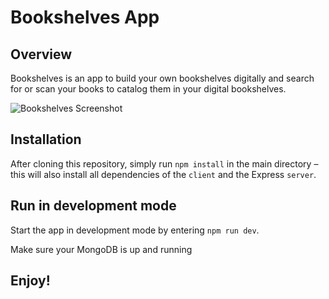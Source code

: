 # Bookshelves App

## Overview

Bookshelves is an app to build your own bookshelves digitally and search for or scan your books to catalog them in your digital bookshelves.

![Bookshelves Screenshot](https://user-images.githubusercontent.com/82387427/124472957-08140380-dd9f-11eb-9879-2754fff03702.png)

## Installation

After cloning this repository, simply run `npm install` in the main directory – this will also install all dependencies of the `client` and the Express `server`.

## Run in development mode

Start the app in development mode by entering `npm run dev`.

Make sure your MongoDB is up and running

## Enjoy!
